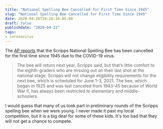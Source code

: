 ```yaml
---
title: "National Spelling Bee Cancelled for First Time Since 1945"
slug: "National Spelling Bee Cancelled for First Time Since 1945"
date: 2020-04-26T20:26:10-05:00
draft: false
publishdate: "2020-04-22"
tags:
- coronavirus
---
```


The [AP reports][1] that the Scripps National Spelling Bee has been cancelled for the first time since 1945 due to the COVID-19 virus.

>The bee will return next year, Scripps said, but that’s little comfort to the eighth-graders who are missing out on their last shot at the national stage. Scripps will not change eligibility requirements for the next bee, which is scheduled for June 1-3, 2021. The bee, which began in 1925 and was last canceled from 1943-45 because of World War II, has always been restricted to elementary and middle-schoolers.

I would guess that many of us took part in preliminary rounds of the Scripps spelling bee when we were young. I never made it past my local competition, but it is a big deal for some of these kids. It's too bad that they will not get a chance to compete.

[1]: https://apnews.com/7e0642ffad8b24c45d146dfe3e3d5c04?utm_medium=AP&utm_source=Twitter&utm_campaign=SocialFlow

